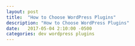 ```yaml
---
layout: post
title:  "How to Choose WordPress Plugins"
description: "How to Choose WordPress Plugins"
date:   2017-05-04 2:10:00 -0500
categories: dev wordpress plugins
---
```

